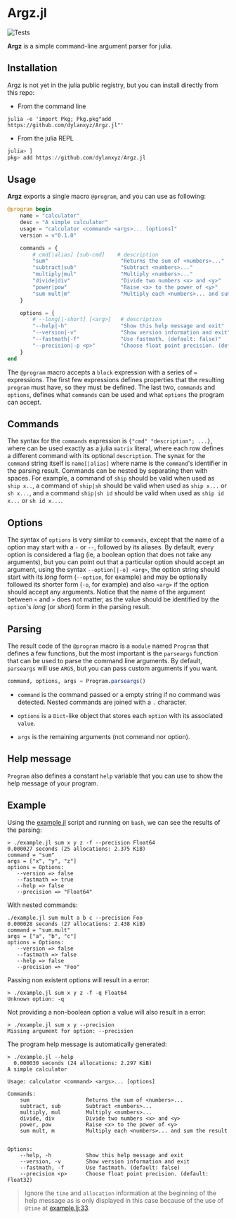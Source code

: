 # Argz.jl

![Tests](https://github.com/dylanxyz/Argz.jl/actions/workflows/RunTests.yaml/badge.svg)

**Argz** is a simple command-line argument parser for julia.

## Installation

Argz is not yet in the julia public registry, but you can 
install directly from this repo:

- From the command line

```shell
julia -e 'import Pkg; Pkg.pkg"add https://github.com/dylanxyz/Argz.jl"'
```

- From the julia REPL

```julia
julia> ]
pkg> add https://github.com/dylanxyz/Argz.jl
```

## Usage

**Argz** exports a single macro `@program`, and you can use
as following:

```julia
@program begin
    name = "calculator"
    desc = "A simple calculator"
    usage = "calculator <command> <args>... [options]"
    version = v"0.1.0"

    commands = {
        # cmd[|alias] [sub-cmd]    # description
        "sum"                       "Returns the sum of <numbers>..."
        "subtract|sub"              "Subtract <numbers>..."
        "multiply|mul"              "Multiply <numbers>..."
        "divide|div"                "Divide two numbers <x> and <y>"
        "power|pow"                 "Raise <x> to the power of <y>"
        "sum mult|m"                "Multiply each <numbers>... and sum the result"
    }

    options = {
        # --long[|-short] [<arg>]   # description
        "--help|-h"                 "Show this help message and exit"
        "--version|-v"              "Show version information and exit"
        "--fastmath|-f"             "Use fastmath. (default: false)"
        "--precision|-p <p>"        "Choose float point precision. (default: Float32)"
    }
end
```

The `@program` macro accepts a `block` expression with a 
series of `=` expressions. The first few expressions defines properties 
that the resulting `program` must have, so they must be defined. The last 
two, `commands` and `options`, defines what `commands` can be used and what 
`options` the program can accept.

## Commands

The syntax for the `commands` expression is `{"cmd" "description"; ...}`, 
where can be used exactly as a julia `matrix` literal, where each row 
defines a different command with its optional `description`. The synax 
for the `command` string itself is `name[|alias]` where name  is the 
`command`'s identifier in the parsing result. Commands can be nested 
by separating then with spaces. For example, a  command of `ship` should 
be valid when used as `ship x..`, a command of `ship|sh` should be valid 
when used as `ship x...` or `sh x...`, and a command `ship|sh id` should 
be valid when used as `ship id x...` or `sh id x...`.

## Options

The syntax of `options` is very similar to `commands`, except that
the name of a option may start with a `-` or `--`, followed by its
aliases. By default, every option is considered a flag (ie, a boolean
option that does not take any arguments), but you can point out that
a particular option should accept an argument, using the syntax
`--option[|-o] <arg>`, the option string should start with its
*long* form (`--option`, for example) and may be optionally followed 
its shorter form (`-o`, for example) and also `<arg>` if the option
should accept any arguments. Notice that the name of the argument
between `<` and `>` does not matter, as the value should be identified
by the `option`'s *long* (or *short*) form in the parsing result.

## Parsing

The result code of the `@program` macro is a `module` named `Program`
that defines a few functions, but the most important is the `parseargs`
function that can be used to parse the command line arguments. By
default, `parseargs` will use `ARGS`, but you can pass custom arguments
if you want.

```julia
command, options, args = Program.parseargs()
```

- `command` is the command passed or a empty string if no command was
detected. Nested commands are joined with a `.` character.

- `options` is a `Dict`-like object that stores each `option` with
its associated `value`.

- `args` is the remaining arguments (not command nor option).

## Help message

`Program` also defines a constant `help` variable that
you can use to show the help message of your program.

## Example

Using the [example.jl](./example.jl) script and running on `bash`, we can
see the results of the parsing:

```
> ./example.jl sum x y z -f --precision Float64
0.000027 seconds (25 allocations: 2.375 KiB)
command = "sum"
args = ["x", "y", "z"]
options = Options:
   --version => false
   --fastmath => true
   --help => false
   --precision => "Float64"
```

With nested commands:

```
./example.jl sum mult a b c --precision Foo
0.000028 seconds (27 allocations: 2.438 KiB)
command = "sum.mult"
args = ["a", "b", "c"]
options = Options:
   --version => false
   --fastmath => false
   --help => false
   --precision => "Foo"
```

Passing non existent options will result in a error:

```
> ./example.jl sum x y z -f -q Float64
Unknown option: -q
```

Not providing a non-boolean option a value will also result in a error:

```
> ./example.jl sum x y --precision
Missing argument for option: --precision
```

The program help message is automatically generated:

```
> ./example.jl --help
  0.000030 seconds (24 allocations: 2.297 KiB)
A simple calculator

Usage: calculator <command> <args>... [options]

Commands:
    sum                  Returns the sum of <numbers>...
    subtract, sub        Subtract <numbers>...
    multiply, mul        Multiply <numbers>...
    divide, div          Divide two numbers <x> and <y>
    power, pow           Raise <x> to the power of <y>
    sum mult, m          Multiply each <numbers>... and sum the result


Options:
    --help, -h           Show this help message and exit
    --version, -v        Show version information and exit
    --fastmath, -f       Use fastmath. (default: false)
    --precision <p>      Choose float point precision. (default: Float32)
```

> Ignore the `time` and `allocation` information at the beginning 
> of the help message as is only displayed in this case because 
> of the use of `@time` at [example.lj:33](./example.jl#L33).
